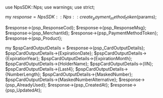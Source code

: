 use NpsSDK::Nps;
use warnings;
use strict;

my $response = NpsSDK::Nps::create_payment_method_token($params);

$response->{psp_ResponseCod};
$response->{psp_ResponseMsg};
$response->{psp_MerchantId};
$response->{psp_PaymentMethodToken};
$response->{psp_Product};

my $pspCardOutputDetails = $response->{psp_CardOutputDetails};
$pspCardOutputDetails->{ExpirationDate};
$pspCardOutputDetails->{ExpirationYear};
$pspCardOutputDetails->{ExpirationMonth};
$pspCardOutputDetails->{HolderName};
$pspCardOutputDetails->{IIN};
$pspCardOutputDetails->{Last4};
$pspCardOutputDetails->{NumberLength};
$pspCardOutputDetails->{MaskedNumber};
$pspCardOutputDetails->{MaskedNumberAlternative};
$response->{psp_AlreadyUsed};
$response->{psp_CreatedAt};
$response->{psp_UpdatedAt};

